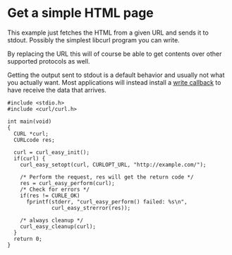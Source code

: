 # Get a simple HTML page

This example just fetches the HTML from a given URL and sends it to
stdout. Possibly the simplest libcurl program you can write.

By replacing the URL this will of course be able to get contents over other
supported protocols as well.

Getting the output sent to stdout is a default behavior and usually not what
you actually want. Most applications will instead install a [write
callback](callback-write.md) to have receive the data that arrives.

    #include <stdio.h>
    #include <curl/curl.h>

    int main(void)
    {
      CURL *curl;
      CURLcode res;

      curl = curl_easy_init();
      if(curl) {
        curl_easy_setopt(curl, CURLOPT_URL, "http://example.com/");

        /* Perform the request, res will get the return code */
        res = curl_easy_perform(curl);
        /* Check for errors */
        if(res != CURLE_OK)
          fprintf(stderr, "curl_easy_perform() failed: %s\n",
                  curl_easy_strerror(res));

        /* always cleanup */
        curl_easy_cleanup(curl);
      }
      return 0;
    }
